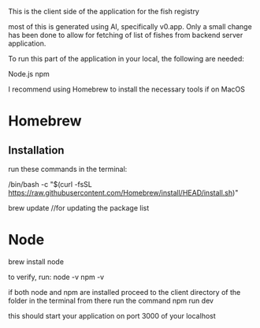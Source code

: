 This is the client side of the application for the fish registry

most of this is generated using AI, specifically v0.app.
Only a small change has been done to allow for fetching of list of fishes from backend server application.

To run this part of the application in your local, the following are needed:

Node.js
npm



I recommend using Homebrew to install the necessary tools if on MacOS

# Homebrew

## Installation
run these commands in the terminal:

/bin/bash -c "$(curl -fsSL https://raw.githubusercontent.com/Homebrew/install/HEAD/install.sh)"

brew update //for updating the package list

# Node

brew install node

to verify, run:
node -v
npm -v


if both node and npm are installed proceed to the client directory of the folder in the terminal
from there run the command
npm run dev

this should start your application on port 3000 of your localhost

